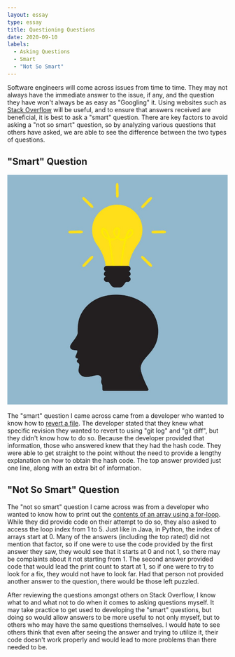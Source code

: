 ```yaml
---
layout: essay
type: essay
title: Questioning Questions
date: 2020-09-10
labels:
  - Asking Questions
  - Smart
  - "Not So Smart"
---
```


Software engineers will come across issues from time to time. They may not always have the immediate answer to the issue, if any, and the question they have won't always be as easy as "Googling" it. Using websites such as [Stack Overflow](https://stackoverflow.com/) will be useful, and to ensure that answers received are beneficial, it is best to ask a "smart" question. There are key factors to avoid asking a "not so smart" question, so by analyzing various questions that others have asked, we are able to see the difference between the two types of questions.

## "Smart" Question

<img class="ui medium right floated rounded image" src="../images/Lightbulb.jpg">

The "smart" question I came across came from a developer who wanted to know how to [revert a file](https://stackoverflow.com/questions/215718/how-can-i-reset-or-revert-a-file-to-a-specific-revision). The developer stated that they knew what specific revision they wanted to revert to using "git log" and "git diff", but they didn't know how to do so. Because the developer provided that information, those who answered knew that they had the hash code. They were able to get straight to the point without the need to provide a lengthy explanation on how to obtain the hash code. The top answer provided just one line, along with an extra bit of information.

## "Not So Smart" Question

The "not so smart" question I came across was from a developer who wanted to know how to print out the [contents of an array using a for-loop](https://stackoverflow.com/questions/522563/accessing-the-index-in-for-loops). While they did provide code on their attempt to do so, they also asked to access the loop index from 1 to 5. Just like in Java, in Python, the index of arrays start at 0. Many of the answers (including the top rated) did not mention that factor, so if one were to use the code provided by the first answer they saw, they would see that it starts at 0 and not 1, so there may be complaints about it not starting from 1. The second answer provided code that would lead the print count to start at 1, so if one were to try to look for a fix, they would not have to look far. Had that person not provided another answer to the question, there would be those left puzzled.

After reviewing the questions amongst others on Stack Overflow, I know what to and what not to do when it comes to asking questions myself. It may take practice to get used to developing the "smart" questions, but doing so would allow answers to be more useful to not only myself, but to others who may have the same questions themselves. I would hate to see others think that even after seeing the answer and trying to utilize it, their code doesn't work properly and would lead to more problems than there needed to be.
